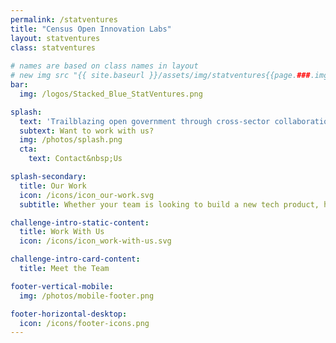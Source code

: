 ```yaml
---
permalink: /statventures
title: "Census Open Innovation Labs"
layout: statventures
class: statventures
  
# names are based on class names in layout
# new img src "{{ site.baseurl }}/assets/img/statventures{{page.###.img}}"
bar:
  img: /logos/Stacked_Blue_StatVentures.png

splash: 
  text: 'Trailblazing open government through cross-sector collaboration, design, and technology.'
  subtext: Want to work with us?
  img: /photos/splash.png
  cta: 
    text: Contact&nbsp;Us

splash-secondary:
  title: Our Work
  icon: /icons/icon_our-work.svg
  subtitle: Whether your team is looking to build a new tech product, hire new talent, or integrate design thinking into your process, COIL has a program that can help you do it.

challenge-intro-static-content:
  title: Work With Us
  icon: /icons/icon_work-with-us.svg

challenge-intro-card-content:
  title: Meet the Team

footer-vertical-mobile:
  img: /photos/mobile-footer.png

footer-horizontal-desktop:
  icon: /icons/footer-icons.png
---
```



